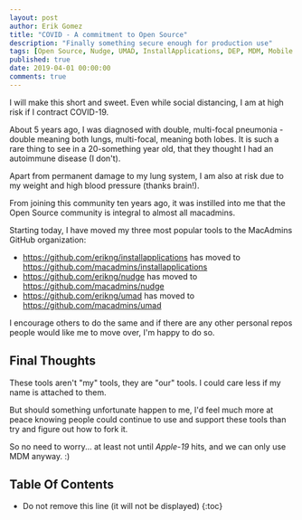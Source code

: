 ```yaml
---
layout: post
author: Erik Gomez
title: "COVID - A commitment to Open Source"
description: "Finally something secure enough for production use"
tags: [Open Source, Nudge, UMAD, InstallApplications, DEP, MDM, Mobile Device Management]
published: true
date: 2019-04-01 00:00:00
comments: true
---
```


I will make this short and sweet. Even while social distancing, I am at high risk if I contract COVID-19.

About 5 years ago, I was diagnosed with double, multi-focal pneumonia - double meaning both lungs, multi-focal, meaning both lobes. It is such a rare thing to see in a 20-something year old, that they thought I had an autoimmune disease (I don't).

Apart from permanent damage to my lung system, I am also at risk due to my weight and high blood pressure (thanks brain!).

From joining this community ten years ago, it was instilled into me that the Open Source community is integral to almost all macadmins.

Starting today, I have moved my three most popular tools to the MacAdmins GitHub organization:
- https://github.com/erikng/installapplications has moved to https://github.com/macadmins/installapplications
- https://github.com/erikng/nudge has moved to https://github.com/macadmins/nudge
- https://github.com/erikng/umad has moved to https://github.com/macadmins/umad

I encourage others to do the same and if there are any other personal repos people would like me to move over, I'm happy to do so.

## Final Thoughts
These tools aren't "my" tools, they are "our" tools. I could care less if my name is attached to them.

But should something unfortunate happen to me, I'd feel much more at peace knowing people could continue to use and support these tools than try and figure out how to fork it.

So no need to worry... at least not until *Apple-19* hits, and we can only use MDM anyway. :)

## Table Of Contents
* Do not remove this line (it will not be displayed)
{:toc}
